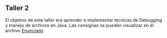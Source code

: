 ## Taller 2
El objetivo de este taller era aprender e implementar tecnícas de Debugging y manejo de archivos en Java.
Las consignas se pueden visualizar en el archivo [Enunciado](Taller%202%20-%20Debugging%20y%20archivos/enunciado.pdf)
